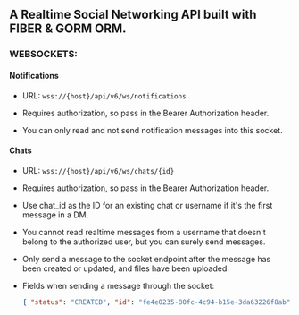 ## A Realtime Social Networking API built with FIBER & GORM ORM.

### WEBSOCKETS:

#### Notifications

- URL: `wss://{host}/api/v6/ws/notifications`

- Requires authorization, so pass in the Bearer Authorization header.

- You can only read and not send notification messages into this socket.


#### Chats

- URL: `wss://{host}/api/v6/ws/chats/{id}`
- Requires authorization, so pass in the Bearer Authorization header.
- Use chat_id as the ID for an existing chat or username if it's the first message in a DM.
- You cannot read realtime messages from a username that doesn't belong to the authorized user, but you can surely send messages.
- Only send a message to the socket endpoint after the message has been created or updated, and files have been uploaded.
- Fields when sending a message through the socket:

  ```json
  { "status": "CREATED", "id": "fe4e0235-80fc-4c94-b15e-3da63226f8ab" }
  ```
